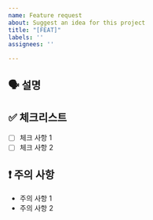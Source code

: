 ```yaml
---
name: Feature request
about: Suggest an idea for this project
title: "[FEAT]"
labels: ''
assignees: ''

---
```


##  🗣 설명


## ✅ 체크리스트

- [ ] 체크 사항 1
- [ ] 체크 사항 2

## ❗️ 주의 사항

- 주의 사항 1
- 주의 사항 2
